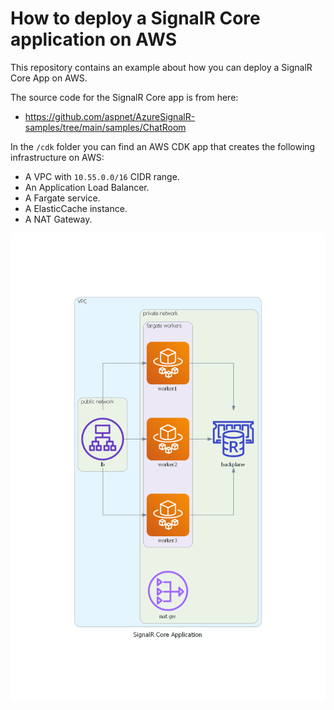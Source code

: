 # How to deploy a SignalR Core application on AWS

This repository contains an example about how you can deploy a SignalR Core App on AWS.

The source code for the SignalR Core app is from here:
- https://github.com/aspnet/AzureSignalR-samples/tree/main/samples/ChatRoom

In the ``/cdk`` folder you can find an AWS CDK app that creates the following infrastructure on AWS:

- A VPC with ``10.55.0.0/16`` CIDR range.
- An Application Load Balancer.
- A Fargate service.
- A ElasticCache instance.
- A NAT Gateway.

![diagram](https://raw.githubusercontent.com/karlospn/deploy-signalr-core-app-on-aws/main/docs/signalr_core_application.png)
